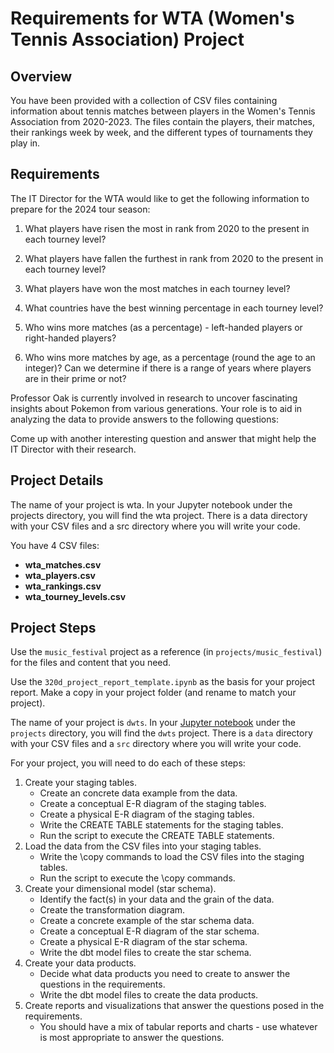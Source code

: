 # Requirements for WTA (Women's Tennis Association) Project

## Overview
You have been provided with a collection of CSV files containing information about tennis matches
between players in the Women's Tennis Association from 2020-2023. The files contain the players, their matches,
their rankings week by week, and the different types of tournaments they play in.

## Requirements
The IT Director for the WTA would like to get the following information to prepare for the 2024
tour season:

1. What players have risen the most in rank from 2020 to the present in each tourney level?

2. What players have fallen the furthest in rank from 2020 to the present in each tourney level?

3. What players have won the most matches in each tourney level?

4. What countries have the best winning percentage in each tourney level?

5. Who wins more matches (as a percentage) - left-handed players or right-handed players?

6. Who wins more matches by age, as a percentage (round the age to an integer)? Can we determine if there is a range of years where players are in their prime or not?

Professor Oak is currently involved in research to uncover fascinating insights about Pokemon from various generations. Your role is to aid in analyzing the data to provide answers to the following questions:

Come up with another interesting question and answer that might help the IT Director with their research.

## Project Details
The name of your project is wta. In your Jupyter notebook under the projects directory, you will find the wta project. 
There is a data directory with your CSV files and a src directory where you will write your code.

You have 4 CSV files:
* **wta_matches.csv**
* **wta_players.csv**
* **wta_rankings.csv**
* **wta_tourney_levels.csv**

## Project Steps 
Use the `music_festival` project as a reference (in `projects/music_festival`) for the files and content that you need.

Use the `320d_project_report_template.ipynb` as the basis for your project report. Make a copy in your project folder (and rename to match your project).

The name of your project is `dwts`. In your [Jupyter notebook](https://notebook.dei320.net) under the
`projects` directory, you will find the `dwts` project. There is a `data` directory with your CSV 
files and a `src` directory where you will write your code.

For your project, you will need to do each of these steps:
1) Create your staging tables.
   * Create an concrete data example from the data.
   * Create a conceptual E-R diagram of the staging tables.
   * Create a physical E-R diagram of the staging tables.
   * Write the CREATE TABLE statements for the staging tables.
   * Run the script to execute the CREATE TABLE statements.
2) Load the data from the CSV files into your staging tables.
   * Write the \copy commands to load the CSV files into the staging tables.
   * Run the script to execute the \copy commands.
3) Create your dimensional model (star schema).
   * Identify the fact(s) in your data and the grain of the data.
   * Create the transformation diagram.
   * Create a concrete example of the star schema data.
   * Create a conceptual E-R diagram of the star schema.
   * Create a physical E-R diagram of the star schema.
   * Write the dbt model files to create the star schema.
4) Create your data products.
   * Decide what data products you need to create to answer the questions in the requirements.
   * Write the dbt model files to create the data products.
5) Create reports and visualizations that answer the questions posed in the requirements.
   * You should have a mix of tabular reports and charts - use whatever is most appropriate to answer the questions.

